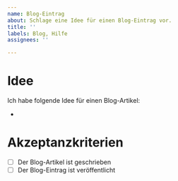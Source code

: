 ```yaml
---
name: Blog-Eintrag
about: Schlage eine Idee für einen Blog-Eintrag vor.
title: ''
labels: Blog, Hilfe
assignees: ''

---
```


# Idee

Ich habe folgende Idee für einen Blog-Artikel:

- 

# Akzeptanzkriterien

- [ ] Der Blog-Artikel ist geschrieben
- [ ] Der Blog-Eintrag ist veröffentlicht
